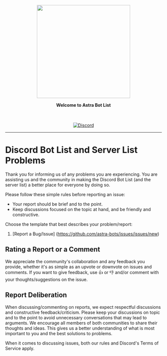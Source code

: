 <p align="center">
  <img src="https://media.discordapp.net/attachments/846824301676068874/862653103505276928/circle-cropped.png" width="300">
</p>
<p align="center">
  <b>Welcome to Astra Bot List</b>
</p>
<p align="center">
    <br/><br/>
    <a href="https://discord.gg/sQQFSnQhdt" target="_blank">
        <img src="https://img.shields.io/discord/793149744847257600?label=SUPPORT%20SERVER&style=for-the-badge" alt="Discord" />
    </a>
</p>
<hr>

# Discord Bot List and Server List Problems

Thank you for informing us of any problems you are experiencing. You are assisting us and the community in making the Discord Bot List (and the server list) a better place for everyone by doing so.

Please follow these simple rules before reporting an issue:

- Your report should be brief and to the point.
- Keep discussions focused on the topic at hand, and be friendly and constructive.

Choose the template that best describes your problem/report:

1. [Report a Bug/Issue]
(https://github.com/astra-bots/issues/issues/new)

## Rating a Report or a Comment

We appreciate the community's collaboration and any feedback you provide, whether it's as simple as an upvote or downvote on issues and comments.
If you want to give feedback, use :thumbsup: or :thumbsdown: and/or comment with your thoughts/suggestions on the issue.

## Report Deliberation

When discussing/commenting on reports, we expect respectful discussions and constructive feedback/criticism. Please keep your discussions on topic and to the point to avoid unnecessary conversations that may lead to arguments.
We encourage all members of both communities to share their thoughts and ideas. This gives us a better understanding of what is most important to you and the best solutions to problems.

When it comes to discussing issues, both our rules and Discord's Terms of Service apply.
